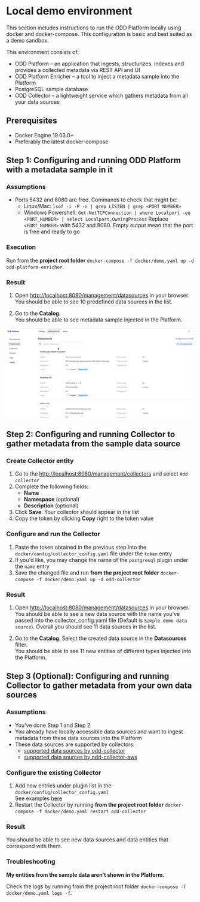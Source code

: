 # Local demo environment
This section includes instructions to run the ODD Platform locally using docker and docker-compose. This configuration is basic and best suited as a demo sandbox.

This environment consists of:

* ODD Platform – an application that ingests, structurizes, indexes and provides a collected metadata via REST API and UI
* ODD Platform Enricher – a tool to inject a metadata sample into the Platform
* PostgreSQL sample database
* ODD Collector – a lightweight service which gathers metadata from all your data sources
## Prerequisites
* Docker Engine 19.03.0+
* Preferably the latest docker-compose

## Step 1: Configuring and running ODD Platform with a metadata sample in it
### Assumptions
* Ports 5432 and 8080 are free. Commands to check that might be:
   * Linux/Mac: `lsof -i -P -n | grep LISTEN | grep <PORT_NUMBER>`
   * Windows Powershell: `Get-NetTCPConnection | where Localport -eq <PORT_NUMBER> | select Localport,OwningProcess` Replace `<PORT_NUMBER>` with 5432 and 8080. Empty output mean that the port is free and ready to go
### Execution
Run from the **project root folder** `docker-compose -f docker/demo.yaml up -d odd-platform-enricher`.
### Result
1. Open [http://localhost:8080/management/datasources](http://localhost:8080/management/datasources) in your browser. \
You should be able to see 10 predefined data sources in the list.

2. Go to the **Catalog**. \
You should be able to see metadata sample injected in the Platform.

![](.gitbook/img/trylocally1.gif)
## Step 2: Configuring and running Collector to gather metadata from the sample data source

### Create Collector entity
1. Go to the [http://localhost:8080/management/collectors](http://localhost:8080/management/collectors) and select `Add collector`
2. Complete the following fields:
   * **Name**
   * **Namespace** (optional)
   * **Description** (optional)
3. Click **Save**. Your collector should appear in the list 
4. Copy the token by clicking **Copy** right to the token value

### Configure and run the Collector
1. Paste the token obtained in the previous step into the `docker/config/collector_config.yaml` file under the `token` entry
2. If you'd like, you may change the name of the `postgresql` plugin under the `name` entry
3. Save the changed file and run **from the project root folder** `docker-compose -f docker/demo.yaml up -d odd-collector`

### Result
1. Open [http://localhost:8080/management/datasources](http://localhost:8080/management/datasources) in your browser.\
You should be able to see a new data source with the name you've passed into the collector_config.yaml file (Default is `Sample demo data source`). Overall you should see 11 data sources in the list.

2. Go to the **Catalog**. Select the created data source in the **Datasources** filter.\
You should be able to see 11 new entities of different types injected into the Platform.

## Step 3 (Optional): Configuring and running Collector to gather metadata from your own data sources

### Assumptions
* You've done Step 1 and Step 2
* You already have locally accessible data sources and want to ingest metadata from these data sources into the Platform
* These data sources are supported by collectors:
   * [supported data sources by odd-collector](https://github.com/opendatadiscovery/odd-collector/blob/main/README.md)
   * [supported data sources by odd-collector-aws](https://github.com/opendatadiscovery/odd-collector-aws/blob/main/README.md)

### Configure the existing Collector
1. Add new entries under plugin list in the `docker/config/collector_config.yaml`\
See examples [here](https://github.com/opendatadiscovery/odd-collector/blob/main/README.md)
2. Restart the Collector by running **from the project root folder** `docker-compose -f docker/demo.yaml restart odd-collector`
### Result
You should be able to see new data sources and data entities that correspond with them.

### Troubleshooting
**My entities from the sample data aren't shown in the Platform.**

Check the logs by running from the project root folder `docker-compose -f docker/demo.yaml logs -f`.